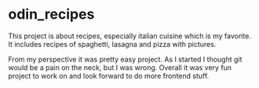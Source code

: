 # odin_recipes

This project is about recipes, especially italian cuisine which is my favorite. It includes recipes of spaghetti, lasagna and pizza with pictures.

From my perspective it was pretty easy project. As I started I thought git would be a pain on the neck, but I was wrong. Overall it was very fun project to work on and look forward to do more frontend stuff.